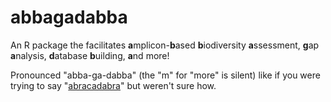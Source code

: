 # abbagadabba

An R package the facilitates **a**mplicon-**b**ased **b**iodiversity **a**ssessment, **g**ap **a**nalysis, **d**atabase **b**uilding, **a**nd more!

Pronounced "abba-ga-dabba" (the "m" for "more" is silent) like if you were trying to say "[abracadabra](https://en.wikipedia.org/wiki/Abracadabra)" but weren't sure how.
